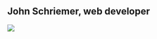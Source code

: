 ##   John Schriemer, web developer
<p>
    <img src="https://img.shields.io/badge/typescript%20-%23007ACC.svg?&logo=typescript&logoColor=white">
</p>

